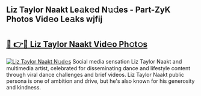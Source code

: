 ## Liz Taylor Naakt Le𝚊k𝚎d N𝚞𝚍es - Part-ZyK Photos Vid𝚎o Le𝚊ks wjfij

# <h2><a href="http://fb6kfd.evod.top/?m=Liz+Taylor+Naakt">🔗 👉🔴 Liz Taylor Naakt Vid𝚎o Ph𝚘t𝚘s</a></h2>

[![Liz Taylor Naakt N𝚞d𝚎s](https://i.imgur.com/8V9OHl7.gif)](http://fb6kfd.evod.top/?m=Liz+Taylor+Naakt)
Social media sensation Liz Taylor Naakt and multimedia artist, celebrated for disseminating dance and lifestyle content through viral dance challenges and brief videos. Liz Taylor Naakt public persona is one of ambition and drive, but he's also known for his generosity and kindness. 
